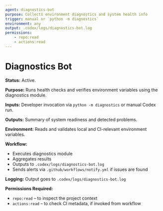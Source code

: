 ```yaml
---
agent: diagnostics-bot
purpose: Collects environment diagnostics and system health info
trigger: manual or `python -m diagnostics`
environment: any
output: .codex/logs/diagnostics-bot.log
permissions:
    - repo:read
    - actions:read
---
```


# Diagnostics Bot

**Status:** Active.

**Purpose:** Runs health checks and verifies environment variables using the diagnostics module.

**Inputs:** Developer invocation via `python -m diagnostics` or manual Codex run.

**Outputs:** Summary of system readiness and detected problems.

**Environment:** Reads and validates local and CI-relevant environment variables.

**Workflow:**

- Executes diagnostics module
- Aggregates results
- Outputs to `.codex/logs/diagnostics-bot.log`
- Sends alerts via `.github/workflows/notify.yml` if issues are found

**Logging:** Output goes to `.codex/logs/diagnostics-bot.log`

**Permissions Required:**

- `repo:read` – to inspect the project context
- `actions:read` – to check CI metadata, if invoked from workflow
